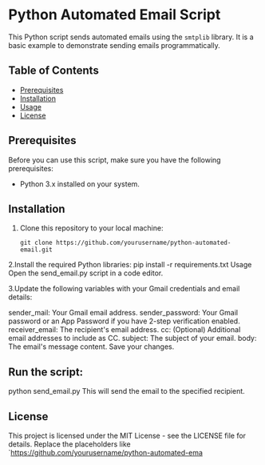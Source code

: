 
# Python Automated Email Script

This Python script sends automated emails using the `smtplib` library. It is a basic example to demonstrate sending emails programmatically.

## Table of Contents

- [Prerequisites](#prerequisites)
- [Installation](#installation)
- [Usage](#usage)
- [License](#license)

## Prerequisites

Before you can use this script, make sure you have the following prerequisites:

- Python 3.x installed on your system.

## Installation

1. Clone this repository to your local machine:

   ```shell
   git clone https://github.com/yourusername/python-automated-email.git
   
2.Install the required Python libraries:
pip install -r requirements.txt
Usage
Open the send_email.py script in a code editor.

3.Update the following variables with your Gmail credentials and email details:

sender_mail: Your Gmail email address.
sender_password: Your Gmail password or an App Password if you have 2-step verification enabled.
receiver_email: The recipient's email address.
cc: (Optional) Additional email addresses to include as CC.
subject: The subject of your email.
body: The email's message content.
Save your changes.

## Run the script:
python send_email.py
This will send the email to the specified recipient.

## License
This project is licensed under the MIT License - see the LICENSE file for details.
Replace the placeholders like `https://github.com/yourusername/python-automated-ema
